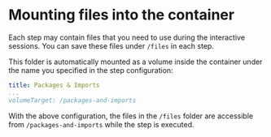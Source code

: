 # Mounting files into the container

Each step may contain files that you need to use during the interactive sessions. You can save these files under `/files` in each step.

This folder is automatically mounted as a volume inside the container under the name you specified in the step configuration:

```yaml
title: Packages & Imports
...
volumeTarget: /packages-and-imports
```

With the above configuration, the files in the `/files` folder are accessible from `/packages-and-imports` while the step is executed.